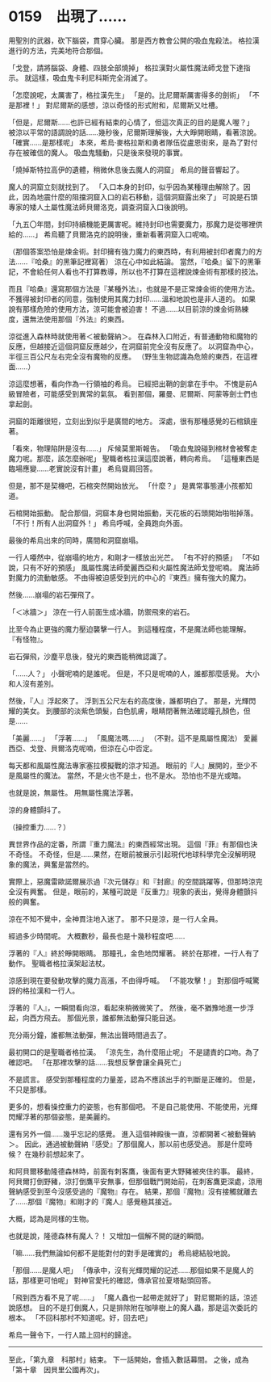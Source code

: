 # 0159　出現了……

用聖別的武器，砍下腦袋，貫穿心臟。
那是西方教會公開的吸血鬼殺法。
格拉漢進行的方法，完美地符合那個。

「戈登，請將腦袋、身體、四肢全部燒掉」
格拉漢對火屬性魔法師戈登下達指示。
就這樣，吸血鬼卡利尼科斯完全消滅了。

「怎麼說呢，太厲害了，格拉漢先生」
「是的。比尼爾斯厲害得多的劍術」
「不是那裡！」
對尼爾斯的感想，涼以奇怪的形式附和，尼爾斯又吐槽。

「但是，尼爾斯……也許已經有結束的心情了，但這次真正的目的是魔人喔？」
被涼以平常的語調說的話……幾秒後，尼爾斯理解後，大大睜開眼睛，看著涼說。
「確實……是那樣呢」
本來，希烏·麥格拉斯和勇者隊伍從盧恩街來，是為了對付存在被確信的魔人。
吸血鬼騷動，只是後來發現的事實。

「燒掉斯特拉高伊的遺體，稍微休息後去魔人的洞窟」
希烏的聲音響起了。

魔人的洞窟立刻就找到了。
「入口本身的封印，似乎因為某種理由解除了。因此，因為地震什麼的阻擋洞窟入口的岩石移動，這個洞窟露出來了」
可說是石頭專家的矮人土屬性魔法師貝爾洛克，調查洞窟入口後說明。

「九五〇年間，封印持續機能更厲害呢。維持封印也需要魔力，那魔力是從哪裡供給的……」
希烏聽了貝爾洛克的說明後，重新看著洞窟入口呢喃。

（那個答案恐怕是煉金術。封印擁有強力魔力的東西時，有利用被封印者魔力的方法……『哈桑』的黑筆記裡寫著）
涼在心中如此結論。
當然，『哈桑』留下的黑筆記，不會給任何人看也不打算教導，所以也不打算在這裡說煉金術有那樣的技法。

而且『哈桑』還寫那個方法是『某種外法』，也就是不是正常煉金術的使用方法。
不獲得被封印者的同意，強制使用其魔力封印……溫和地說也是非人道的。
如果說有那樣危險的使用方法，涼可能會被迫害！
不過……以目前涼的煉金術熟練度，還無法使用那個『外法』的東西。

涼從進入森林時就使用著＜被動聲納＞。
在森林入口附近，有普通動物和魔物的反應，但越接近這個洞窟反應越少，在洞窟前完全沒有反應了。
以洞窟為中心，半徑三百公尺左右完全沒有魔物的反應。
（野生生物認識為危險的東西，在這裡面……）

涼這麼想著，看向作為一行領袖的希烏。
已經把出鞘的劍拿在手中。
不愧是前A級冒險者，可能感受到異常的氣氛。
看到那個，羅曼、尼爾斯、阿蒙等劍士們也拿起劍。

洞窟的距離很短，立刻出到似乎是廣間的地方。
深處，很有那種感覺的石棺鎮座著。

「看來，物理陷阱是沒有……」
斥候莫里斯報告。
「吸血鬼說碰到棺材會被奪走魔力呢。那麼，該怎麼辦呢」
聖職者格拉漢這麼說著，轉向希烏。
「這種東西是臨場應變……老實說沒有計畫」
希烏聳肩回答。

但是，那不是契機吧，石棺突然開始放光。
「什麼？」
是異常事態連小孩都知道。

石棺開始振動。
配合那個，洞窟本身也開始振動，天花板的石頭開始啪啪掉落。
「不行！所有人出洞窟外！」
希烏呼喊，全員跑向外面。

最後的希烏出來的同時，廣間和洞窟崩塌。

一行人唖然中，從崩塌的地方，和剛才一樣放出光芒。
「有不好的預感」
「不如說，只有不好的預感」
風屬性魔法師愛麗西亞和火屬性魔法師戈登呢喃。
魔法師對魔力的流動敏感。
不由得被迫感受到光的中心的『東西』擁有強大的魔力。

然後……崩塌的岩石彈飛了。

「＜冰牆＞」
涼在一行人前面生成冰牆，防禦飛來的岩石。

比至今為止更強的魔力壓迫襲擊一行人。
到這種程度，不是魔法師也能理解。
『有怪物』。

岩石彈飛，沙塵平息後，發光的東西能稍微認識了。

「……人？」
小聲呢喃的是誰呢。
但是，不只是呢喃的人，誰都那麼感覺。
大小和人沒有差別。

然後，『人』浮起來了。
浮到五公尺左右的高度後，誰都明白了。
那是，光輝閃耀的美女。
到腰部的淡紫色頭髮，白色肌膚，眼睛閉著無法確認瞳孔顏色，但是……

「美麗……」
「浮著……」
「風魔法嗎……」
（不對。這不是風屬性魔法）
愛麗西亞、戈登、貝爾洛克呢喃，但涼在心中否定。

每天都和風屬性魔法專家塞拉模擬戰的涼才知道。
眼前的『人』展開的，至少不是風屬性的魔法。
當然，不是火也不是土，也不是水。
恐怕也不是光或暗。

也就是說，無屬性。
用無屬性魔法浮著。

涼的身體顫抖了。

（操控重力……？）

異世界作品的定番，所謂『重力魔法』的東西經常出現。
這個『菲』有那個也決不奇怪。
不奇怪，但是……果然，在眼前被展示引起現代地球科學完全沒解明現象的魔法，興奮是當然的。

實際上，惡魔雷歐諾爾展示過『次元儲存』和『封廊』的空間跳躍等，但那時涼完全沒有興奮。
但是，眼前的，某種可說是『反重力』現象的表出，覺得身體顫抖般的興奮。

涼在不知不覺中，全神貫注地入迷了。
那不只是涼，是一行人全員。

經過多少時間呢。
大概數秒，最長也是十幾秒程度吧……

浮著的『人』終於睜開眼睛。
那瞳孔，金色地閃耀著。
終於在那裡，一行人有了動作。
聖職者格拉漢架起法杖。

涼感到現在要發動攻擊的魔力高漲，不由得呼喊。
「不能攻擊！」
對那個呼喊驚訝的格拉漢和一行人。

浮著的『人』，一瞬間看向涼，看起來稍微微笑了。
然後，毫不猶豫地進一步浮起，向西方飛去。
那個光景，誰都無法動彈只能目送。

充分兩分鐘，誰都無法動彈，無法出聲時間過去了。

最初開口的是聖職者格拉漢。
「涼先生，為什麼阻止呢」
不是譴責的口吻。為了確認吧。
「在那裡攻擊的話……我想反擊會讓全員死亡」

不是謊言。
感受到那種程度的力量差，認為不應該出手的判斷是正確的。
但是，不只是那樣。

更多的，想看操控重力的姿態，也有那個吧。
不是自己能使用、不能使用，光輝閃耀浮著的那個姿態，是美麗的。

還有另外一個……幾乎忘記的感覺。
進入這個神殿後一直，涼都開著＜被動聲納＞。
因此，通過被動聲納『感受』了那個魔人，那以前也感受過。
那是什麼時候？
在幾秒前想起來了。

和阿貝爾移動隆德森林時，前面有刺客鷹，後面有更大野豬被夾住的事。
最終，阿貝爾打倒野豬，涼打倒鷹平安無事，但那個戰鬥開始前，在刺客鷹更深處，涼用聲納感受到至今沒感受過的『魔物』存在。
結果，那個『魔物』沒有接觸就離去了……那個『魔物』和剛才的『魔人』感覺極其接近。

大概，認為是同樣的生物。

也就是說，隆德森林有魔人？！
又增加一個解不開的謎的瞬間。

「嘛……我們無論如何都不是能對付的對手是確實的」
希烏總結般地說。

「那個……是魔人吧」
「傳承中，沒有光輝閃耀的記述……那個如果不是魔人的話，那樣更可怕呢」
對神官愛托的確認，傳承官拉夏塔點頭回答。

「飛到西方看不見了呢……」
「魔人蟲也一起帶走就好了」
對尼爾斯的話，涼述說感想。
目的不是打倒魔人，只是排除附在咖啡樹上的魔人蟲，那是這次委託的根本。
「不回科那村不知道呢。好，回去吧」

希烏一聲令下，一行人踏上回村的歸途。

---

至此，「第九章　科那村」結束。
下一話開始，會插入數話幕間。
之後，成為「第十章　因貝里公國再次」。